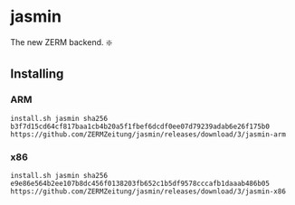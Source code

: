 # jasmin
The new ZERM backend. :sparkle:

## Installing
### ARM
```
install.sh jasmin sha256 b3f7d15cd64cf817baa1cb4b20a5f1fbef6dcdf0ee07d79239adab6e26f175b0 https://github.com/ZERMZeitung/jasmin/releases/download/3/jasmin-arm
```
### x86
```
install.sh jasmin sha256 e9e86e564b2ee107b8dc456f0138203fb652c1b5df9578cccafb1daaab486b05 https://github.com/ZERMZeitung/jasmin/releases/download/3/jasmin-x86
```
